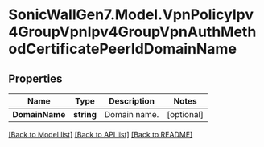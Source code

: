 # SonicWallGen7.Model.VpnPolicyIpv4GroupVpnIpv4GroupVpnAuthMethodCertificatePeerIdDomainName

## Properties

Name | Type | Description | Notes
------------ | ------------- | ------------- | -------------
**DomainName** | **string** | Domain name. | [optional] 

[[Back to Model list]](../README.md#documentation-for-models) [[Back to API list]](../README.md#documentation-for-api-endpoints) [[Back to README]](../README.md)

